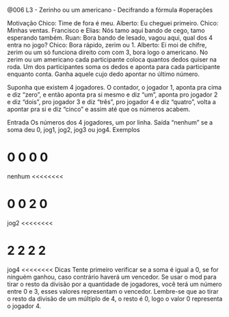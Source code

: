 @006 L3 - Zerinho ou um americano - Decifrando a fórmula #operações


Motivação
Chico: Time de fora é meu.
Alberto: Eu cheguei primeiro.
Chico: Minhas ventas.
Francisco e Elias: Nós tamo aqui bando de cego, tamo esperando também.
Ruan: Bora bando de lesado, vagou aqui, qual dos 4 entra no jogo?
Chico: Bora rápido, zerim ou 1.
Alberto: Ei moi de chifre, zerim ou um só funciona direito com com 3, bora logo o americano.
No zerim ou um americano cada participante coloca quantos dedos quiser na roda. Um dos participantes soma os dedos e aponta para cada participante enquanto conta. Ganha aquele cujo dedo apontar no último número.

Suponha que existem 4 jogadores. O contador, o jogador 1, aponta pra cima e diz “zero”, e então aponta pra si mesmo e diz “um”, aponta pro jogador 2 e diz “dois”, pro jogador 3 e diz “três”, pro jogador 4 e diz “quatro”, volta a apontar pra si e diz “cinco” e assim até que os números acabem.

Entrada
Os números dos 4 jogadores, um por linha.
Saída
“nenhum” se a soma deu 0, jog1, jog2, jog3 ou jog4.
Exemplos
>>>>>>>>
0
0
0
0
========
nenhum
<<<<<<<<

>>>>>>>>
0
0
2
0
========
jog2
<<<<<<<<

>>>>>>>>
2
2
2
2
========
jog4
<<<<<<<<
Dicas
Tente primeiro verificar se a soma é igual a 0, se for ninguém ganhou, caso contrário haverá um vencedor. Se usar o mod para tirar o resto da divisão por a quantidade de jogadores, você terá um número entre 0 e 3, esses valores representam o vencedor. Lembre-se que ao tirar o resto da divisão de um múltiplo de 4, o resto é 0, logo o valor 0 representa o jogador 4.

